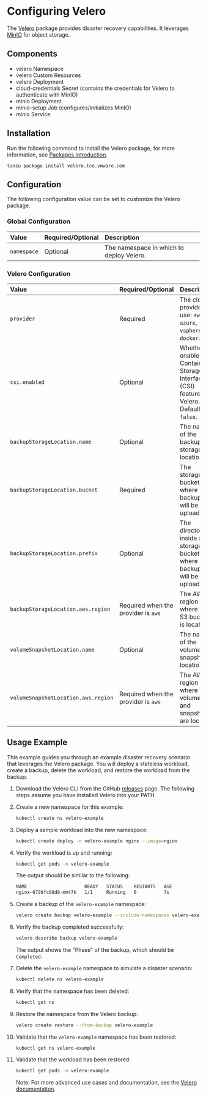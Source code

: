 # Configuring Velero

The [Velero](https://velero.io/) package provides disaster recovery capabilities. It leverages [MinIO](https://github.com/minio/minio) for object storage.

## Components

* velero Namespace
* velero Custom Resources
* velero Deployment
* cloud-credentials Secret (contains the credentials for Velero to authenticate with MinIO)
* minio Deployment
* minio-setup Job (configures/initializes MinIO)
* minio Service

## Installation
Run the following command to install the Velero package, for more information, see [Packages Introduction](packages-intro.md).

```shell
tanzu package install velero.tce.vmware.com
```
## Configuration

The following configuration value can be set to customize the Velero package.

### Global Configuration

| Value | Required/Optional | Description |
|:-------|:-------------------|:-------------|
| `namespace` | Optional | The namespace in which to deploy Velero.|

### Velero Configuration

| Value | Required/Optional | Description |
|:-------|:-------------------|:-------------|
| `provider` | Required | The cloud provider to use: `aws`, `azure`, `vsphere`, `docker`. |
| `csi.enabled` | Optional | Whether to enable the Container Storage Interface (CSI) feature in Velero. Defaults to `false`. |
| `backupStorageLocation.name` | Optional | The name of the backup storage location. |
| `backupStorageLocation.bucket` | Required | The storage bucket where backups will be uploaded. |
| `backupStorageLocation.prefix` | Optional | The directory inside a storage bucket where backups will be uploaded. |
| `backupStorageLocation.aws.region` | Required when the provider is `aws` | The AWS region where the S3 bucket is located. |
| `volumeSnapshotLocation.name` | Optional | The name of the volume snapshot location. |
| `volumeSnapshotLocation.aws.region` | Required when the provider is `aws` | The AWS region where the volumes and snapshots are located. |

## Usage Example

This example guides you through an example disaster recovery scenario that leverages the Velero package. You will deploy a stateless workload, create a backup, delete the workload, and restore the workload from the backup.

1. Download the Velero CLI from the GitHub [releases](https://github.com/vmware-tanzu/velero/releases/latest) page. The following steps assume you have installed Velero into your PATH.

1. Create a new namespace for this example:

    ```bash
    kubectl create ns velero-example
    ```

1. Deploy a sample workload into the new namespace:

    ```bash
    kubectl create deploy -n velero-example nginx --image=nginx
    ```

1. Verify the workload is up and running:

    ```bash
    kubectl get pods -n velero-example
    ```

    The output should be similar to the following:

    ```bash
    NAME                     READY   STATUS    RESTARTS   AGE
    nginx-6799fc88d8-mm47k   1/1     Running   0          7s
    ```

1. Create a backup of the `velero-example` namespace:

    ```bash
    velero create backup velero-example --include-namespaces velero-example
    ```

1. Verify the backup completed successfully:

    ```bash
    velero describe backup velero-example
    ```

    The output shows the "Phase" of the backup, which should be `Completed`.

1. Delete the `velero-example` namespace to simulate a disaster scenario:

    ```bash
    kubectl delete ns velero-example
    ```

1. Verify that the namespace has been deleted:

    ```bash
    kubectl get ns
    ```

1. Restore the namespace from the Velero backup:

    ```bash
    velero create restore --from-backup velero-example
    ```

1. Validate that the `velero-example` namespace has been restored:

    ```bash
    kubectl get ns velero-example
    ```

1. Validate that the workload has been restored:

    ```bash
    kubectl get pods -n velero-example
    ```

    Note: For more advanced use cases and documentation, see the [Velero documentation](https://velero.io/docs/latest/).
